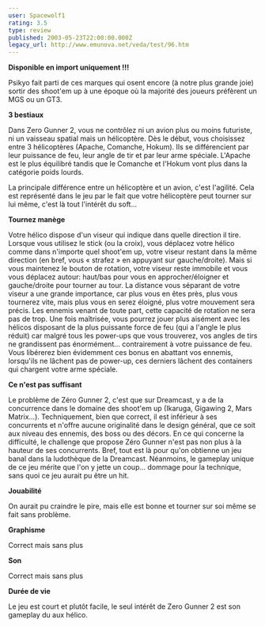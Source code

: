 ```yaml
---
user: Spacewolf1
rating: 3.5
type: review
published: 2003-05-23T22:00:00.000Z
legacy_url: http://www.emunova.net/veda/test/96.htm
---
```

**Disponible en import uniquement !!!**  

  

Psikyo fait parti de ces marques qui osent encore (à notre plus grande joie) sortir des shoot'em up à une époque où la majorité des joueurs préfèrent un MGS ou un GT3\.  

  

**3 bestiaux**  

Dans Zero Gunner 2, vous ne contrôlez ni un avion plus ou moins futuriste, ni un vaisseau spatial mais un hélicoptère. Dès le début, vous choisissez entre 3 hélicoptères (Apache, Comanche, Hokum). Ils se différencient par leur puissance de feu, leur angle de tir et par leur arme spéciale. L'Apache est le plus équilibré tandis que le Comanche et l'Hokum vont plus dans la catégorie poids lourds.  

La principale différence entre un hélicoptère et un avion, c'est l'agilité. Cela est représenté dans le jeu par le fait que votre hélicoptère peut tourner sur lui même, c'est là tout l'intérêt du soft...  

  

**Tournez manège**  

Votre hélico dispose d'un viseur qui indique dans quelle direction il tire. Lorsque vous utilisez le stick (ou la croix), vous déplacez votre hélico comme dans n'importe quel shoot'em up, votre viseur restant dans la même direction (en bref, vous « strafez » en appuyant sur gauche/droite). Mais si vous maintenez le bouton de rotation, votre viseur reste immobile et vous vous déplacez autour: haut/bas pour vous en approcher/éloigner et gauche/droite pour tourner au tour. La distance vous séparant de votre viseur a une grande importance, car plus vous en êtes près, plus vous tournerez vite, mais plus vous en serez éloigné, plus votre mouvement sera précis. Les ennemis venant de toute part, cette capacité de rotation ne sera pas de trop. Une fois maîtrisée, vous pourrez jouer plus aisément avec les hélicos disposant de la plus puissante force de feu (qui a l'angle le plus réduit) car malgré tous les power-ups que vous trouverez, vos angles de tirs ne grandissent pas énormément... contrairement à votre puissance de feu. Vous libérerez bien évidemment ces bonus en abattant vos ennemis, lorsqu'ils ne lâchent pas de power-up, ces derniers lâchent des containers qui chargent votre arme spéciale.  

  

**Ce n'est pas suffisant**  

Le problème de Zéro Gunner 2, c'est que sur Dreamcast, y a de la concurrence dans le domaine des shoot'em up (Ikaruga, Gigawing 2, Mars Matrix...). Techniquement, bien que correct, il est inférieur à ses concurrents et n'offre aucune originalité dans le design général, que ce soit aux niveau des ennemis, des boss ou des décors. En ce qui concerne la difficulté, le challenge que propose Zéro Gunner n'est pas non plus à la hauteur de ses concurrents. Bref, tout est là pour qu'on obtienne un jeu banal dans la ludothèque de la Dreamcast. Néanmoins, le gameplay unique de ce jeu mérite que l'on y jette un coup... dommage pour la technique, sans quoi ce jeu aurait pu être un hit.  

  

  

**Jouabilité**  

On aurait pu craindre le pire, mais elle est bonne et tourner sur soi même se fait sans problème.  

**Graphisme**  

Correct mais sans plus  

**Son**  

Correct mais sans plus  

**Durée de vie**  

Le jeu est court et plutôt facile, le seul intérêt de Zero Gunner 2 est son gameplay du aux hélico.